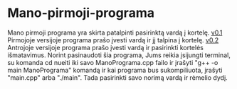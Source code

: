 # Mano-pirmoji-programa
Mano pirmoji programa yra skirta patalpinti pasirinktą vardą į kortelę.
[v0.1](https://github.com/domastyd/Mano-pirmoji-programa/releases/tag/v0.1) Pirmojoje versijoje programa prašo įvesti vardą ir jį talpina į kortelę.
[v0.2](https://github.com/EimantasV/ProcProgUzd1/releases/tag/v0.2) Antrojoje versijoje programa prašo įvesti vardą ir pasirinkti kortelės išmatavimus. 
Norint pasinaudoti šia programa, Jums reikia įsijungti terminal, su komanda cd nueiti iki savo ManoPrograma.cpp failo ir įrašyti "g++ -o main ManoPrograma" komandą ir kai programa bus sukompiliuota, įrašyti "main.cpp" arba "./main". Tada pasirinkti savo norimą vardą ir rėmelio dydį.
